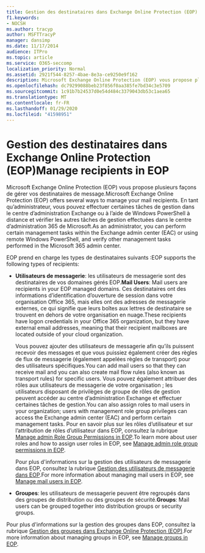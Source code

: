 ```yaml
---
title: Gestion des destinataires dans Exchange Online Protection (EOP)
f1.keywords:
- NOCSH
ms.author: tracyp
author: MSFTTracyP
manager: dansimp
ms.date: 11/17/2014
audience: ITPro
ms.topic: article
ms.service: O365-seccomp
localization_priority: Normal
ms.assetid: 2921f544-8257-4bae-8e3a-ce9250e9f162
description: Microsoft Exchange Online Protection (EOP) vous propose plusieurs façons de gérer vos destinataires de message. En tant qu’administrateur, vous pouvez effectuer certaines tâches de gestion dans le centre d’administration Exchange ou à l’aide de Windows PowerShell à distance et vérifier les autres tâches de gestion effectuées dans le centre d’administration 365 de Microsoft.
ms.openlocfilehash: dc79299088beb23f856f0aa385fe7bd34c3e5709
ms.sourcegitcommit: 1c91b7b24537d0e54d484c3379043db53c1aea65
ms.translationtype: MT
ms.contentlocale: fr-FR
ms.lasthandoff: 01/29/2020
ms.locfileid: "41598951"
---
```

# <a name="manage-recipients-in-eop"></a><span data-ttu-id="4e777-104">Gestion des destinataires dans Exchange Online Protection (EOP)</span><span class="sxs-lookup"><span data-stu-id="4e777-104">Manage recipients in EOP</span></span>

<span data-ttu-id="4e777-105">Microsoft Exchange Online Protection (EOP) vous propose plusieurs façons de gérer vos destinataires de message.</span><span class="sxs-lookup"><span data-stu-id="4e777-105">Microsoft Exchange Online Protection (EOP) offers several ways to manage your mail recipients.</span></span> <span data-ttu-id="4e777-106">En tant qu’administrateur, vous pouvez effectuer certaines tâches de gestion dans le centre d’administration Exchange ou à l’aide de Windows PowerShell à distance et vérifier les autres tâches de gestion effectuées dans le centre d’administration 365 de Microsoft.</span><span class="sxs-lookup"><span data-stu-id="4e777-106">As an administrator, you can perform certain management tasks within the Exchange admin center (EAC) or using remote Windows PowerShell, and verify other management tasks performed in the Microsoft 365 admin center.</span></span>

<span data-ttu-id="4e777-107">EOP prend en charge les types de destinataires suivants :</span><span class="sxs-lookup"><span data-stu-id="4e777-107">EOP supports the following types of recipients:</span></span>

- <span data-ttu-id="4e777-108">**Utilisateurs de messagerie**: les utilisateurs de messagerie sont des destinataires de vos domaines gérés EOP.</span><span class="sxs-lookup"><span data-stu-id="4e777-108">**Mail Users**: Mail users are recipients in your EOP managed domains.</span></span> <span data-ttu-id="4e777-109">Ces destinataires ont des informations d’identification d’ouverture de session dans votre organisation Office 365, mais elles ont des adresses de messagerie externes, ce qui signifie que leurs boîtes aux lettres de destinataire se trouvent en dehors de votre organisation en nuage.</span><span class="sxs-lookup"><span data-stu-id="4e777-109">These recipients have logon credentials in your Office 365 organization, but they have external email addresses, meaning that their recipient mailboxes are located outside of your cloud organization.</span></span>

  <span data-ttu-id="4e777-110">Vous pouvez ajouter des utilisateurs de messagerie afin qu’ils puissent recevoir des messages et que vous puissiez également créer des règles de flux de messagerie (également appelées règles de transport) pour des utilisateurs spécifiques.</span><span class="sxs-lookup"><span data-stu-id="4e777-110">You can add mail users so that they can receive mail and you can also create mail flow rules (also known as transport rules) for specific users.</span></span> <span data-ttu-id="4e777-111">Vous pouvez également attribuer des rôles aux utilisateurs de messagerie de votre organisation ; les utilisateurs disposant de privilèges de groupe de rôles de gestion peuvent accéder au centre d’administration Exchange et effectuer certaines tâches de gestion.</span><span class="sxs-lookup"><span data-stu-id="4e777-111">You can also assign roles to mail users in your organization; users with management role group privileges can access the Exchange admin center (EAC) and perform certain management tasks.</span></span> <span data-ttu-id="4e777-112">Pour en savoir plus sur les rôles d’utilisateur et sur l’attribution de rôles d’utilisateur dans EOP, consultez la rubrique [Manage admin Role Group Permissions in EOP](manage-admin-role-group-permissions-in-eop.md).</span><span class="sxs-lookup"><span data-stu-id="4e777-112">To learn more about user roles and how to assign user roles in EOP, see [Manage admin role group permissions in EOP](manage-admin-role-group-permissions-in-eop.md).</span></span>

  <span data-ttu-id="4e777-113">Pour plus d'informations sur la gestion des utilisateurs de messagerie dans EOP, consultez la rubrique [Gestion des utilisateurs de messagerie dans EOP](manage-mail-users-in-eop.md).</span><span class="sxs-lookup"><span data-stu-id="4e777-113">For more information about managing mail users in EOP, see [Manage mail users in EOP](manage-mail-users-in-eop.md).</span></span>

- <span data-ttu-id="4e777-114">**Groupes**: les utilisateurs de messagerie peuvent être regroupés dans des groupes de distribution ou des groupes de sécurité.</span><span class="sxs-lookup"><span data-stu-id="4e777-114">**Groups**: Mail users can be grouped together into distribution groups or security groups.</span></span>

<span data-ttu-id="4e777-115">Pour plus d'informations sur la gestion des groupes dans EOP, consultez la rubrique [Gestion des groupes dans Exchange Online Protection (EOP)](manage-groups-in-eop.md).</span><span class="sxs-lookup"><span data-stu-id="4e777-115">For more information about managing groups in EOP, see [Manage groups in EOP](manage-groups-in-eop.md).</span></span>
